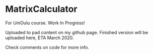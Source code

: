 # MatrixCalculator
For UniOulu course. Work In Progress!

Uploaded to pad content on my github page. Finished version will be uploaded here, ETA March 2020.

Check comments on code for more info.

